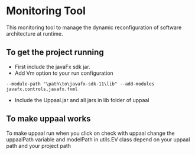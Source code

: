 # Monitoring Tool
This monitoring tool to manage the dynamic reconfiguration of software architecture at runtime.

## To get the project running
- First include the javaFx sdk jar.
- Add Vm option to your run configuration
```
--module-path "\path\to\javafx-sdk-11\lib" --add-modules javafx.controls,javafx.fxml
```
- Include the Uppaal.jar and all jars in lib folder of uppaal

## To make uppaal works
To make uppaal run when you click on check with 
uppaal change the uppaalPath variable and modelPath
in utils.EV class depend on your uppaal path and your project path